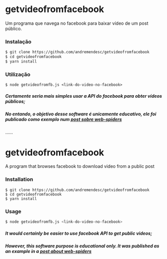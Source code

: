 # getvideofromfacebook

Um programa que navega no facebook para baixar vídeo de um post público.

### Instalação
```bash
$ git clone https://github.com/andremendesc/getvideofromfacebook
$ cd getvideofromfacebook
$ yarn install
```

### Utilização
```Shell
$ node getvideofromfb.js <link-do-video-no-facebook>
```

##### Certamente seria mais simples usar a API do facebook para obter vídeos públicos; 
##### No entando, o objetivo desse software é unicamente educativo, ele foi publicado como exemplo num [post sobre web-spiders](http://dremendes.wordpress.com/2017/08/23/web-scraping-um-spider-para-baixar-videos-do-facebook)

......
# getvideofromfacebook

A program that browses facebook to download video from a public post

### Installation
```Shell
$ git clone https://github.com/andremendesc/getvideofromfacebook
$ cd getvideofromfacebook
$ yarn install
```

### Usage
```bash
$ node getvideofromfb.js <link-do-video-no-facebook>
```

##### It would certainly be easier to use facebook API to get public videos;
##### However, this software purpose is educational only. It was published as an example in a [post about web-spiders](http://dremendes.wordpress.com/2017/08/23/web-scraping-um-spider-para-baixar-videos-do-facebook) 
